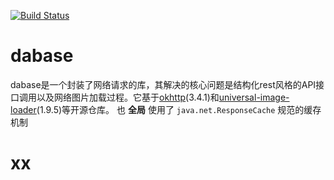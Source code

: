 [![Build Status](https://img.shields.io/travis/dust/dabase.svg?style=flat&branch=master)](https://travis-ci.org/dust/dabase)

dabase
=======

dabase是一个封装了网络请求的库，其解决的核心问题是结构化rest风格的API接口调用以及网络图片加载过程。它基于[okhttp](https://github.com/square/okhttp/)(3.4.1)和[universal-image-loader](https://github.com/nostra13/Android-Universal-Image-Loader)(1.9.5)等开源仓库。 也 **全局** 使用了 ` java.net.ResponseCache ` 规范的缓存机制


# xx

